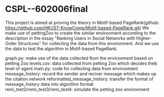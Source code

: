 # CSPL--602006final

This project is aimed at proving the theory in Motif-based PageRank(github: https://github.com/HKUST-KnowComp/Motif-based-PageRank.git)
We make use of pettingZoo to create the similar environment according to the description in the essay "Ranking Users in Social Networks with Higher-Order Structures" for collecting the data from this environment. And we use the data to test the algorithm in Motif-based PageRank.

graph.py: make use of the data collected ftom the environment based on petting Zoo
levels.csv: data collected from petting Zoo which decides theb level of agent
main.py: code for collecting data from environment
message_history: record the sender and reciver message which makes up the citation network
reformatted_message_history: transfer the format of message_history data into algorithm format
remi_test2/remi_test3/remi_test4: simulate the petting zoo environment
